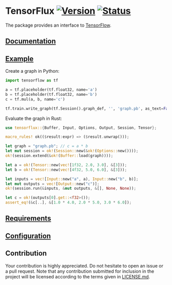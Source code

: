 # TensorFlux [![Version][version-img]][version-url] [![Status][status-img]][status-url]

The package provides an interface to [TensorFlow][tensorflow].

## [Documentation][documentation]

## [Example][example]

Create a graph in Python:

```python
import tensorflow as tf

a = tf.placeholder(tf.float32, name='a')
b = tf.placeholder(tf.float32, name='b')
c = tf.mul(a, b, name='c')

tf.train.write_graph(tf.Session().graph_def, '', 'graph.pb', as_text=False)
```

Evaluate the graph in Rust:

```rust
use tensorflux::{Buffer, Input, Options, Output, Session, Tensor};

macro_rules! ok(($result:expr) => ($result.unwrap()));

let graph = "graph.pb"; // c = a * b
let mut session = ok!(Session::new(&ok!(Options::new())));
ok!(session.extend(&ok!(Buffer::load(graph))));

let a = ok!(Tensor::new(vec![1f32, 2.0, 3.0], &[3]));
let b = ok!(Tensor::new(vec![4f32, 5.0, 6.0], &[3]));

let inputs = vec![Input::new("a", a), Input::new("b", b)];
let mut outputs = vec![Output::new("c")];
ok!(session.run(&inputs, &mut outputs, &[], None, None));

let c = ok!(outputs[0].get::<f32>());
assert_eq!(&c[..], &[1.0 * 4.0, 2.0 * 5.0, 3.0 * 6.0]);
```

## [Requirements][requirements]

## [Configuration][configuration]

## Contribution

Your contribution is highly appreciated. Do not hesitate to open an issue or a
pull request. Note that any contribution submitted for inclusion in the project
will be licensed according to the terms given in [LICENSE.md](LICENSE.md).

[configuration]: https://github.com/stainless-steel/tensorflow-sys#configuration
[documentation]: https://stainless-steel.github.io/tensorflux
[example]: examples/multiplication.rs
[requirements]: https://github.com/stainless-steel/tensorflow-sys#requirements
[tensorflow]: https://www.tensorflow.org

[status-img]: https://travis-ci.org/stainless-steel/tensorflux.svg?branch=master
[status-url]: https://travis-ci.org/stainless-steel/tensorflux
[version-img]: https://img.shields.io/crates/v/tensorflux.svg
[version-url]: https://crates.io/crates/tensorflux
